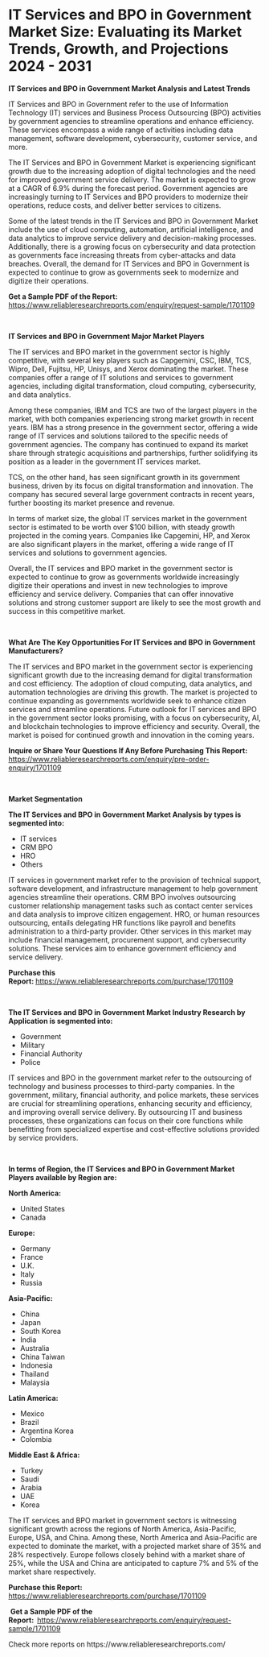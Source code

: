 <p><h1>IT Services and BPO in Government Market Size: Evaluating its Market Trends, Growth, and Projections 2024 - 2031</h1></p><p><strong>IT Services and BPO in Government Market Analysis and Latest Trends</strong></p>
<p><p>IT Services and BPO in Government refer to the use of Information Technology (IT) services and Business Process Outsourcing (BPO) activities by government agencies to streamline operations and enhance efficiency. These services encompass a wide range of activities including data management, software development, cybersecurity, customer service, and more.</p><p>The IT Services and BPO in Government Market is experiencing significant growth due to the increasing adoption of digital technologies and the need for improved government service delivery. The market is expected to grow at a CAGR of 6.9% during the forecast period. Government agencies are increasingly turning to IT Services and BPO providers to modernize their operations, reduce costs, and deliver better services to citizens.</p><p>Some of the latest trends in the IT Services and BPO in Government Market include the use of cloud computing, automation, artificial intelligence, and data analytics to improve service delivery and decision-making processes. Additionally, there is a growing focus on cybersecurity and data protection as governments face increasing threats from cyber-attacks and data breaches. Overall, the demand for IT Services and BPO in Government is expected to continue to grow as governments seek to modernize and digitize their operations.</p></p>
<p><strong>Get a Sample PDF of the Report:&nbsp;</strong> <a href="https://www.reliableresearchreports.com/enquiry/request-sample/1701109">https://www.reliableresearchreports.com/enquiry/request-sample/1701109</a></p>
<p>&nbsp;</p>
<p><strong>IT Services and BPO in Government Major Market Players</strong></p>
<p><p>The IT services and BPO market in the government sector is highly competitive, with several key players such as Capgemini, CSC, IBM, TCS, Wipro, Dell, Fujitsu, HP, Unisys, and Xerox dominating the market. These companies offer a range of IT solutions and services to government agencies, including digital transformation, cloud computing, cybersecurity, and data analytics.</p><p>Among these companies, IBM and TCS are two of the largest players in the market, with both companies experiencing strong market growth in recent years. IBM has a strong presence in the government sector, offering a wide range of IT services and solutions tailored to the specific needs of government agencies. The company has continued to expand its market share through strategic acquisitions and partnerships, further solidifying its position as a leader in the government IT services market.</p><p>TCS, on the other hand, has seen significant growth in its government business, driven by its focus on digital transformation and innovation. The company has secured several large government contracts in recent years, further boosting its market presence and revenue.</p><p>In terms of market size, the global IT services market in the government sector is estimated to be worth over $100 billion, with steady growth projected in the coming years. Companies like Capgemini, HP, and Xerox are also significant players in the market, offering a wide range of IT services and solutions to government agencies.</p><p>Overall, the IT services and BPO market in the government sector is expected to continue to grow as governments worldwide increasingly digitize their operations and invest in new technologies to improve efficiency and service delivery. Companies that can offer innovative solutions and strong customer support are likely to see the most growth and success in this competitive market.</p></p>
<p>&nbsp;</p>
<p><strong>What Are The Key Opportunities For IT Services and BPO in Government Manufacturers?</strong></p>
<p><p>The IT services and BPO market in the government sector is experiencing significant growth due to the increasing demand for digital transformation and cost efficiency. The adoption of cloud computing, data analytics, and automation technologies are driving this growth. The market is projected to continue expanding as governments worldwide seek to enhance citizen services and streamline operations. Future outlook for IT services and BPO in the government sector looks promising, with a focus on cybersecurity, AI, and blockchain technologies to improve efficiency and security. Overall, the market is poised for continued growth and innovation in the coming years.</p></p>
<p><strong>Inquire or Share Your Questions If Any Before Purchasing This Report:</strong> <a href="https://www.reliableresearchreports.com/enquiry/pre-order-enquiry/1701109">https://www.reliableresearchreports.com/enquiry/pre-order-enquiry/1701109</a></p>
<p>&nbsp;</p>
<p><strong>Market Segmentation</strong></p>
<p><strong>The IT Services and BPO in Government Market Analysis by types is segmented into:</strong></p>
<p><ul><li>IT services</li><li>CRM BPO</li><li>HRO</li><li>Others</li></ul></p>
<p><p>IT services in government market refer to the provision of technical support, software development, and infrastructure management to help government agencies streamline their operations. CRM BPO involves outsourcing customer relationship management tasks such as contact center services and data analysis to improve citizen engagement. HRO, or human resources outsourcing, entails delegating HR functions like payroll and benefits administration to a third-party provider. Other services in this market may include financial management, procurement support, and cybersecurity solutions. These services aim to enhance government efficiency and service delivery.</p></p>
<p><strong>Purchase this Report:&nbsp;</strong><a href="https://www.reliableresearchreports.com/purchase/1701109">https://www.reliableresearchreports.com/purchase/1701109</a></p>
<p>&nbsp;</p>
<p><strong>The IT Services and BPO in Government Market Industry Research by Application is segmented into:</strong></p>
<p><ul><li>Government</li><li>Military</li><li>Financial Authority</li><li>Police</li></ul></p>
<p><p>IT services and BPO in the government market refer to the outsourcing of technology and business processes to third-party companies. In the government, military, financial authority, and police markets, these services are crucial for streamlining operations, enhancing security and efficiency, and improving overall service delivery. By outsourcing IT and business processes, these organizations can focus on their core functions while benefitting from specialized expertise and cost-effective solutions provided by service providers.</p></p>
<p>&nbsp;</p>
<p><strong>In terms of Region, the IT Services and BPO in Government Market Players available by Region are:</strong></p>
<p>
    <p> <strong> North America: </strong>
        <ul>
            <li>United States</li>
            <li>Canada</li>
        </ul>
        </p> 
    <p> <strong> Europe: </strong>
        <ul>
            <li>Germany</li>
            <li>France</li>
            <li>U.K.</li>
            <li>Italy</li>
            <li>Russia</li>
        </ul>
        </p> 
    <p> <strong> Asia-Pacific: </strong>
        <ul>
            <li>China</li>
            <li>Japan</li>
            <li>South Korea</li>
            <li>India</li>
            <li>Australia</li>
            <li>China Taiwan</li>
            <li>Indonesia</li>
            <li>Thailand</li>
            <li>Malaysia</li>
        </ul>
        </p> 
    <p> <strong> Latin America: </strong>
        <ul>
            <li>Mexico</li>
            <li>Brazil</li>
            <li>Argentina Korea</li>
            <li>Colombia</li>
        </ul>
        </p> 
    <p> <strong> Middle East & Africa: </strong>
        <ul>
            <li>Turkey</li>
            <li>Saudi</li>
            <li>Arabia</li>
            <li>UAE</li>
            <li>Korea</li>
        </ul>
    </p>
    </p>
<p><p>The IT services and BPO market in government sectors is witnessing significant growth across the regions of North America, Asia-Pacific, Europe, USA, and China. Among these, North America and Asia-Pacific are expected to dominate the market, with a projected market share of 35% and 28% respectively. Europe follows closely behind with a market share of 25%, while the USA and China are anticipated to capture 7% and 5% of the market share respectively.</p></p>
<p><strong>Purchase this Report: </strong><a href="https://www.reliableresearchreports.com/purchase/1701109">https://www.reliableresearchreports.com/purchase/1701109</a></p>
<p>&nbsp;<strong>Get a Sample PDF of the Report:&nbsp;&nbsp;</strong><a href="https://www.reliableresearchreports.com/enquiry/request-sample/1701109">https://www.reliableresearchreports.com/enquiry/request-sample/1701109</a></p>
<p><strong></strong></p>
<p>Check more reports on https://www.reliableresearchreports.com/</p>